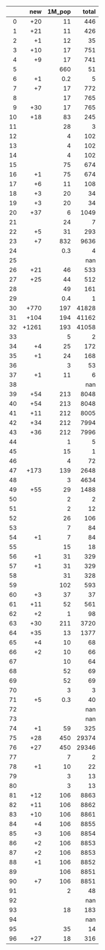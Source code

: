 |    |   new |   1M_pop |   total |
|---:|------:|---------:|--------:|
|  0 |   +20 |     11   |     446 |
|  1 |   +21 |     11   |     426 |
|  2 |    +1 |     12   |      35 |
|  3 |   +10 |     17   |     751 |
|  4 |    +9 |     17   |     741 |
|  5 |       |    660   |      51 |
|  6 |    +1 |      0.2 |       5 |
|  7 |    +7 |     17   |     772 |
|  8 |       |     17   |     765 |
|  9 |   +30 |     17   |     765 |
| 10 |   +18 |     83   |     245 |
| 11 |       |     28   |       3 |
| 12 |       |      4   |     102 |
| 13 |       |      4   |     102 |
| 14 |       |      4   |     102 |
| 15 |       |     75   |     674 |
| 16 |    +1 |     75   |     674 |
| 17 |    +6 |     11   |     108 |
| 18 |    +3 |     20   |      34 |
| 19 |    +3 |     20   |      34 |
| 20 |   +37 |      6   |    1049 |
| 21 |       |     24   |       7 |
| 22 |    +5 |     31   |     293 |
| 23 |    +7 |    832   |    9636 |
| 24 |       |      0.3 |       4 |
| 25 |       |          |     nan |
| 26 |   +21 |     46   |     533 |
| 27 |   +25 |     44   |     512 |
| 28 |       |     49   |     161 |
| 29 |       |      0.4 |       1 |
| 30 |  +770 |    197   |   41828 |
| 31 |  +104 |    194   |   41162 |
| 32 | +1261 |    193   |   41058 |
| 33 |       |      5   |       2 |
| 34 |    +4 |     25   |     172 |
| 35 |    +1 |     24   |     168 |
| 36 |       |      3   |      53 |
| 37 |    +1 |     11   |       6 |
| 38 |       |          |     nan |
| 39 |   +54 |    213   |    8048 |
| 40 |   +54 |    213   |    8048 |
| 41 |   +11 |    212   |    8005 |
| 42 |   +34 |    212   |    7994 |
| 43 |   +36 |    212   |    7996 |
| 44 |       |      1   |       5 |
| 45 |       |     15   |       1 |
| 46 |       |      4   |      72 |
| 47 |  +173 |    139   |    2648 |
| 48 |       |      3   |    4634 |
| 49 |   +55 |     29   |    1488 |
| 50 |       |      2   |       2 |
| 51 |       |      2   |      12 |
| 52 |       |     26   |     106 |
| 53 |       |      7   |      84 |
| 54 |    +1 |      7   |      84 |
| 55 |       |     15   |      18 |
| 56 |    +1 |     31   |     329 |
| 57 |    +1 |     31   |     329 |
| 58 |       |     31   |     328 |
| 59 |       |    102   |     593 |
| 60 |    +3 |     37   |      37 |
| 61 |   +11 |     52   |     561 |
| 62 |    +2 |      1   |      98 |
| 63 |   +30 |    211   |    3720 |
| 64 |   +35 |     13   |    1377 |
| 65 |    +4 |     10   |      68 |
| 66 |    +2 |     10   |      66 |
| 67 |       |     10   |      64 |
| 68 |       |     52   |      69 |
| 69 |       |     52   |      69 |
| 70 |       |      3   |       3 |
| 71 |    +5 |      0.3 |      40 |
| 72 |       |          |     nan |
| 73 |       |          |     nan |
| 74 |    +1 |     59   |     325 |
| 75 |   +28 |    450   |   29374 |
| 76 |   +27 |    450   |   29346 |
| 77 |       |      7   |       2 |
| 78 |    +1 |     10   |      22 |
| 79 |       |      3   |      13 |
| 80 |       |      3   |      13 |
| 81 |   +12 |    106   |    8863 |
| 82 |   +11 |    106   |    8862 |
| 83 |   +10 |    106   |    8861 |
| 84 |    +4 |    106   |    8855 |
| 85 |    +3 |    106   |    8854 |
| 86 |    +2 |    106   |    8853 |
| 87 |    +2 |    106   |    8853 |
| 88 |    +1 |    106   |    8852 |
| 89 |       |    106   |    8851 |
| 90 |    +7 |    106   |    8851 |
| 91 |       |      2   |      48 |
| 92 |       |          |     nan |
| 93 |       |     18   |     183 |
| 94 |       |          |     nan |
| 95 |       |     35   |      14 |
| 96 |   +27 |     18   |     316 |